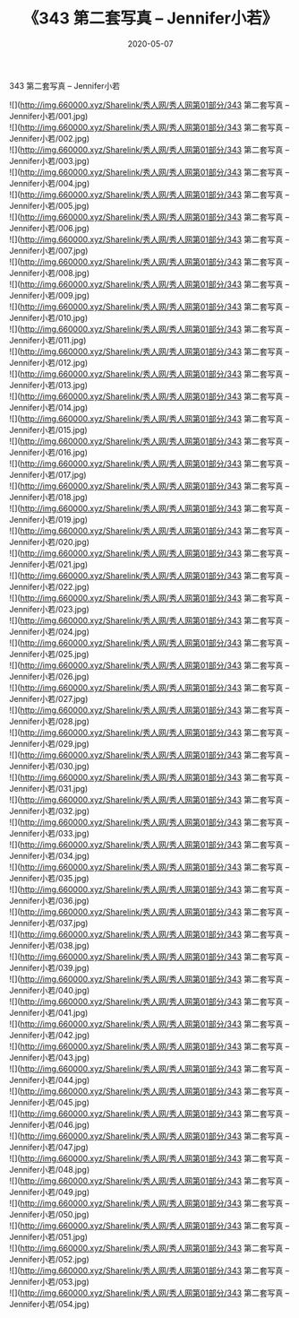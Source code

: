 ﻿---
layout: post
title:  《343 第二套写真 – Jennifer小若》
date:   2020-05-07
img: http://img.660000.xyz/Sharelink/秀人网/秀人网第01部分/343 第二套写真 – Jennifer小若/000.jpg
categories: [美女, 清纯, 唯美]
---

343 第二套写真 – Jennifer小若

  ![](http://img.660000.xyz/Sharelink/秀人网/秀人网第01部分/343 第二套写真 – Jennifer小若/001.jpg) <br> ![](http://img.660000.xyz/Sharelink/秀人网/秀人网第01部分/343 第二套写真 – Jennifer小若/002.jpg) <br> ![](http://img.660000.xyz/Sharelink/秀人网/秀人网第01部分/343 第二套写真 – Jennifer小若/003.jpg) <br> ![](http://img.660000.xyz/Sharelink/秀人网/秀人网第01部分/343 第二套写真 – Jennifer小若/004.jpg) <br> ![](http://img.660000.xyz/Sharelink/秀人网/秀人网第01部分/343 第二套写真 – Jennifer小若/005.jpg) <br> ![](http://img.660000.xyz/Sharelink/秀人网/秀人网第01部分/343 第二套写真 – Jennifer小若/006.jpg) <br> ![](http://img.660000.xyz/Sharelink/秀人网/秀人网第01部分/343 第二套写真 – Jennifer小若/007.jpg) <br> ![](http://img.660000.xyz/Sharelink/秀人网/秀人网第01部分/343 第二套写真 – Jennifer小若/008.jpg) <br> ![](http://img.660000.xyz/Sharelink/秀人网/秀人网第01部分/343 第二套写真 – Jennifer小若/009.jpg) <br> ![](http://img.660000.xyz/Sharelink/秀人网/秀人网第01部分/343 第二套写真 – Jennifer小若/010.jpg) <br> ![](http://img.660000.xyz/Sharelink/秀人网/秀人网第01部分/343 第二套写真 – Jennifer小若/011.jpg) <br> ![](http://img.660000.xyz/Sharelink/秀人网/秀人网第01部分/343 第二套写真 – Jennifer小若/012.jpg) <br> ![](http://img.660000.xyz/Sharelink/秀人网/秀人网第01部分/343 第二套写真 – Jennifer小若/013.jpg) <br> ![](http://img.660000.xyz/Sharelink/秀人网/秀人网第01部分/343 第二套写真 – Jennifer小若/014.jpg) <br> ![](http://img.660000.xyz/Sharelink/秀人网/秀人网第01部分/343 第二套写真 – Jennifer小若/015.jpg) <br> ![](http://img.660000.xyz/Sharelink/秀人网/秀人网第01部分/343 第二套写真 – Jennifer小若/016.jpg) <br> ![](http://img.660000.xyz/Sharelink/秀人网/秀人网第01部分/343 第二套写真 – Jennifer小若/017.jpg) <br> ![](http://img.660000.xyz/Sharelink/秀人网/秀人网第01部分/343 第二套写真 – Jennifer小若/018.jpg) <br> ![](http://img.660000.xyz/Sharelink/秀人网/秀人网第01部分/343 第二套写真 – Jennifer小若/019.jpg) <br> ![](http://img.660000.xyz/Sharelink/秀人网/秀人网第01部分/343 第二套写真 – Jennifer小若/020.jpg) <br> ![](http://img.660000.xyz/Sharelink/秀人网/秀人网第01部分/343 第二套写真 – Jennifer小若/021.jpg) <br> ![](http://img.660000.xyz/Sharelink/秀人网/秀人网第01部分/343 第二套写真 – Jennifer小若/022.jpg) <br> ![](http://img.660000.xyz/Sharelink/秀人网/秀人网第01部分/343 第二套写真 – Jennifer小若/023.jpg) <br> ![](http://img.660000.xyz/Sharelink/秀人网/秀人网第01部分/343 第二套写真 – Jennifer小若/024.jpg) <br> ![](http://img.660000.xyz/Sharelink/秀人网/秀人网第01部分/343 第二套写真 – Jennifer小若/025.jpg) <br> ![](http://img.660000.xyz/Sharelink/秀人网/秀人网第01部分/343 第二套写真 – Jennifer小若/026.jpg) <br> ![](http://img.660000.xyz/Sharelink/秀人网/秀人网第01部分/343 第二套写真 – Jennifer小若/027.jpg) <br> ![](http://img.660000.xyz/Sharelink/秀人网/秀人网第01部分/343 第二套写真 – Jennifer小若/028.jpg) <br> ![](http://img.660000.xyz/Sharelink/秀人网/秀人网第01部分/343 第二套写真 – Jennifer小若/029.jpg) <br> ![](http://img.660000.xyz/Sharelink/秀人网/秀人网第01部分/343 第二套写真 – Jennifer小若/030.jpg) <br> ![](http://img.660000.xyz/Sharelink/秀人网/秀人网第01部分/343 第二套写真 – Jennifer小若/031.jpg) <br> ![](http://img.660000.xyz/Sharelink/秀人网/秀人网第01部分/343 第二套写真 – Jennifer小若/032.jpg) <br> ![](http://img.660000.xyz/Sharelink/秀人网/秀人网第01部分/343 第二套写真 – Jennifer小若/033.jpg) <br> ![](http://img.660000.xyz/Sharelink/秀人网/秀人网第01部分/343 第二套写真 – Jennifer小若/034.jpg) <br> ![](http://img.660000.xyz/Sharelink/秀人网/秀人网第01部分/343 第二套写真 – Jennifer小若/035.jpg) <br> ![](http://img.660000.xyz/Sharelink/秀人网/秀人网第01部分/343 第二套写真 – Jennifer小若/036.jpg) <br> ![](http://img.660000.xyz/Sharelink/秀人网/秀人网第01部分/343 第二套写真 – Jennifer小若/037.jpg) <br> ![](http://img.660000.xyz/Sharelink/秀人网/秀人网第01部分/343 第二套写真 – Jennifer小若/038.jpg) <br> ![](http://img.660000.xyz/Sharelink/秀人网/秀人网第01部分/343 第二套写真 – Jennifer小若/039.jpg) <br> ![](http://img.660000.xyz/Sharelink/秀人网/秀人网第01部分/343 第二套写真 – Jennifer小若/040.jpg) <br> ![](http://img.660000.xyz/Sharelink/秀人网/秀人网第01部分/343 第二套写真 – Jennifer小若/041.jpg) <br> ![](http://img.660000.xyz/Sharelink/秀人网/秀人网第01部分/343 第二套写真 – Jennifer小若/042.jpg) <br> ![](http://img.660000.xyz/Sharelink/秀人网/秀人网第01部分/343 第二套写真 – Jennifer小若/043.jpg) <br> ![](http://img.660000.xyz/Sharelink/秀人网/秀人网第01部分/343 第二套写真 – Jennifer小若/044.jpg) <br> ![](http://img.660000.xyz/Sharelink/秀人网/秀人网第01部分/343 第二套写真 – Jennifer小若/045.jpg) <br> ![](http://img.660000.xyz/Sharelink/秀人网/秀人网第01部分/343 第二套写真 – Jennifer小若/046.jpg) <br> ![](http://img.660000.xyz/Sharelink/秀人网/秀人网第01部分/343 第二套写真 – Jennifer小若/047.jpg) <br> ![](http://img.660000.xyz/Sharelink/秀人网/秀人网第01部分/343 第二套写真 – Jennifer小若/048.jpg) <br> ![](http://img.660000.xyz/Sharelink/秀人网/秀人网第01部分/343 第二套写真 – Jennifer小若/049.jpg) <br> ![](http://img.660000.xyz/Sharelink/秀人网/秀人网第01部分/343 第二套写真 – Jennifer小若/050.jpg) <br> ![](http://img.660000.xyz/Sharelink/秀人网/秀人网第01部分/343 第二套写真 – Jennifer小若/051.jpg) <br> ![](http://img.660000.xyz/Sharelink/秀人网/秀人网第01部分/343 第二套写真 – Jennifer小若/052.jpg) <br> ![](http://img.660000.xyz/Sharelink/秀人网/秀人网第01部分/343 第二套写真 – Jennifer小若/053.jpg) <br> ![](http://img.660000.xyz/Sharelink/秀人网/秀人网第01部分/343 第二套写真 – Jennifer小若/054.jpg) <br>